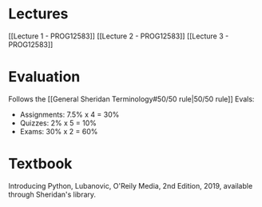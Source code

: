 # Lectures
[[Lecture 1 - PROG12583]]
[[Lecture 2 - PROG12583]]
[[Lecture 3 - PROG12583]]
# Evaluation
Follows the [[General Sheridan Terminology#50/50 rule|50/50 rule]]
Evals:
- Assignments: 7.5% x 4 = 30%
- Quizzes: 2% x 5 = 10%
- Exams: 30% x 2 = 60%
# Textbook
Introducing Python, Lubanovic, O'Reily Media, 2nd Edition, 2019, available through Sheridan's library.